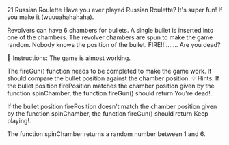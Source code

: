 21 Russian Roulette
Have you ever played Russian Roulette? It's super fun! If you make it (wuuuahahahaha).

Revolvers can have 6 chambers for bullets. A single bullet is inserted into one of the chambers. The revolver chambers are spun to make the game random. Nobody knows the position of the bullet. FIRE!!!....... Are you dead?

📝 Instructions:
The game is almost working.

The fireGun() function needs to be completed to make the game work. It should compare the bullet position against the chamber position.
💡 Hints:
If the bullet position firePosition matches the chamber position given by the function spinChamber, the function fireGun() should return You're dead!.

If the bullet position firePosition doesn't match the chamber position given by the function spinChamber, the function fireGun() should return Keep playing!.

The function spinChamber returns a random number between 1 and 6.